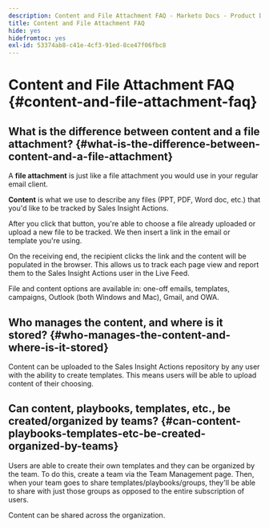 ```yaml
---
description: Content and File Attachment FAQ - Marketo Docs - Product Documentation
title: Content and File Attachment FAQ
hide: yes
hidefromtoc: yes
exl-id: 53374ab8-c41e-4cf3-91ed-8ce47f06fbc8
---
```

# Content and File Attachment FAQ {#content-and-file-attachment-faq}

## What is the difference between content and a file attachment? {#what-is-the-difference-between-content-and-a-file-attachment}

A **file attachment** is just like a file attachment you would use in your regular email client.

**Content** is what we use to describe any files (PPT, PDF, Word doc, etc.) that you'd like to be tracked by Sales Insight Actions.

After you click that button, you're able to choose a file already uploaded or upload a new file to be tracked. We then insert a link in the email or template you're using.

On the receiving end, the recipient clicks the link and the content will be populated in the browser. This allows us to track each page view and report them to the Sales Insight Actions user in the Live Feed.

File and content options are available in: one-off emails, templates, campaigns, Outlook (both Windows and Mac), Gmail, and OWA.

## Who manages the content, and where is it stored? {#who-manages-the-content-and-where-is-it-stored}

Content can be uploaded to the Sales Insight Actions repository by any user with the ability to create templates. This means users will be able to upload content of their choosing.

## Can content, playbooks, templates, etc., be created/organized by teams? {#can-content-playbooks-templates-etc-be-created-organized-by-teams}

Users are able to create their own templates and they can be organized by the team. To do this, create a team via the Team Management page. Then, when your team goes to share templates/playbooks/groups, they'll be able to share with just those groups as opposed to the entire subscription of users.

Content can be shared across the organization.
